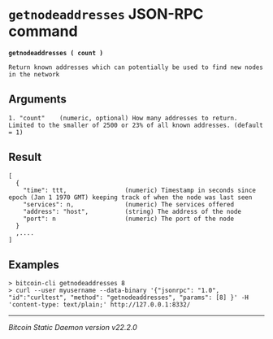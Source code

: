 `getnodeaddresses` JSON-RPC command
===================================

**`getnodeaddresses ( count )`**

```
Return known addresses which can potentially be used to find new nodes in the network
```

Arguments
---------

```
1. "count"    (numeric, optional) How many addresses to return. Limited to the smaller of 2500 or 23% of all known addresses. (default = 1)
```

Result
------

```
[
  {
    "time": ttt,                (numeric) Timestamp in seconds since epoch (Jan 1 1970 GMT) keeping track of when the node was last seen
    "services": n,              (numeric) The services offered
    "address": "host",          (string) The address of the node
    "port": n                   (numeric) The port of the node
  }
  ,....
]
```

Examples
--------

```
> bitcoin-cli getnodeaddresses 8
> curl --user myusername --data-binary '{"jsonrpc": "1.0", "id":"curltest", "method": "getnodeaddresses", "params": [8] }' -H 'content-type: text/plain;' http://127.0.0.1:8332/
```

***

*Bitcoin Static Daemon version v22.2.0*
